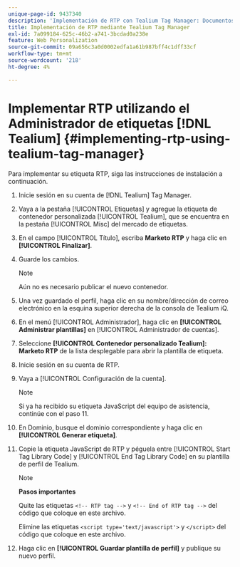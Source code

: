 ```yaml
---
unique-page-id: 9437340
description: 'Implementación de RTP con Tealium Tag Manager: Documentos de Marketo, documentación del producto'
title: Implementación de RTP mediante Tealium Tag Manager
exl-id: 7a099184-625c-46b2-a741-3bcdad0a238e
feature: Web Personalization
source-git-commit: 09a656c3a0d0002edfa1a61b987bff4c1dff33cf
workflow-type: tm+mt
source-wordcount: '218'
ht-degree: 4%

---
```


# Implementar RTP utilizando el Administrador de etiquetas [!DNL Tealium] {#implementing-rtp-using-tealium-tag-manager}

Para implementar su etiqueta RTP, siga las instrucciones de instalación a continuación.

1. Inicie sesión en su cuenta de [!DNL Tealium] Tag Manager.

1. Vaya a la pestaña [!UICONTROL Etiquetas] y agregue la etiqueta de contenedor personalizada [!UICONTROL Tealium], que se encuentra en la pestaña [!UICONTROL Misc] del mercado de etiquetas.

1. En el campo [!UICONTROL Título], escriba **Marketo RTP** y haga clic en **[!UICONTROL Finalizar]**.

1. Guarde los cambios.

   >[!NOTE]
   >
   >Aún no es necesario publicar el nuevo contenedor.

1. Una vez guardado el perfil, haga clic en su nombre/dirección de correo electrónico en la esquina superior derecha de la consola de Tealium iQ.

1. En el menú [!UICONTROL Administrador], haga clic en **[!UICONTROL Administrar plantillas]** en [!UICONTROL Administrador de cuentas].

1. Seleccione **[!UICONTROL Contenedor personalizado Tealium]: Marketo RTP** de la lista desplegable para abrir la plantilla de etiqueta.

1. Inicie sesión en su cuenta de RTP.

1. Vaya a [!UICONTROL Configuración de la cuenta].

   >[!NOTE]
   >
   >Si ya ha recibido su etiqueta JavaScript del equipo de asistencia, continúe con el paso 11.

1. En Dominio, busque el dominio correspondiente y haga clic en **[!UICONTROL Generar etiqueta]**.

1. Copie la etiqueta JavaScript de RTP y péguela entre [!UICONTROL Start Tag Library Code] y [!UICONTROL End Tag Library Code] en su plantilla de perfil de Tealium.

   >[!NOTE]
   >
   >**Pasos importantes**
   >
   >Quite las etiquetas `<!-- RTP tag -->` y `<!-- End of RTP tag -->` del código que coloque en este archivo.
   >
   >Elimine las etiquetas `<script type='text/javascript'>` y `</script>` del código que coloque en este archivo.

1. Haga clic en **[!UICONTROL Guardar plantilla de perfil]** y publique su nuevo perfil.
